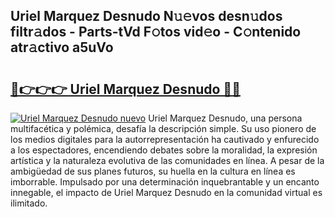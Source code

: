 ## Uriel Marquez Desnudo N𝚞𝚎vos desn𝚞dos filtr𝚊dos - Parts-tVd F𝚘tos vid𝚎o - C𝚘ntenido atr𝚊ctivo a5uVo

# <h2><a href="http://mbb56qk.tromn.icu/?c=Uriel+Marquez+Desnudo">🔗👉👉👉 Uriel Marquez Desnudo 🔗🔗</a></h2>

[![Uriel Marquez Desnudo nuevo](https://i.imgur.com/pEAQMta.gif)](http://mbb56qk.tromn.icu/?c=Uriel+Marquez+Desnudo)
Uriel Marquez Desnudo, una persona multifacética y polémica, desafía la descripción simple. Su uso pionero de los medios digitales para la autorrepresentación ha cautivado y enfurecido a los espectadores, encendiendo debates sobre la moralidad, la expresión artística y la naturaleza evolutiva de las comunidades en línea. A pesar de la ambigüedad de sus planes futuros, su huella en la cultura en línea es imborrable. Impulsado por una determinación inquebrantable y un encanto innegable, el impacto de Uriel Marquez Desnudo en la comunidad virtual es ilimitado.

